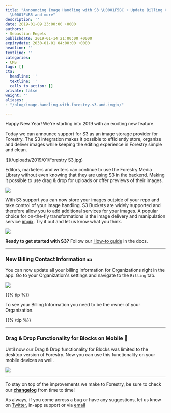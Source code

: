 ```yaml
---
title: "Announcing Image Handling with S3 \U0001F5BC️ + Update Billing Contact Information
  \U0001F4B5 and more"
description: ''
date: 2019-01-09 23:00:00 +0000
authors:
- Sebastian Engels
publishdate: 2019-01-14 21:00:00 +0000
expirydate: 2030-01-01 04:00:00 +0000
headline: ''
textline: ''
categories:
- CMS
tags: []
cta:
  headline: ''
  textline: ''
  calls_to_action: []
private: false
weight: ''
aliases:
- "/blog/image-handling-with-forestry-s3-and-imgix/"

---
```

Happy New Year! We're starting into 2019 with an exciting new feature. 

Today we can announce support for S3 as an image storage provider for Forestry. The S3 integration makes it possible to efficiently store, organize and deliver images while keeping the editing experience in Forestry simple and clean.

![](/uploads/2019/01/Forestry S3.jpg)

Editors, marketers and writers can continue to use the Forestry Media Library without even knowing that they are using S3 in the backend. Making it possible to use drag & drop for uploads or offer previews of their images.

![](/uploads/2019/01/dragndrop.png)

With S3 support you can now store your images outside of your repo and take control of your image handling. S3 Buckets are widely supported and therefore allow you to add additional services for your images. A popular choice for on-the-fly transformations is the image delivery and manipulation service [imgix](https://docs.imgix.com/setup/quick-start). Try it out and let us know what you think.

![](/uploads/2019/01/manipulations-2.png)

**Ready to get started with S3?** Follow our [How-to guide](/docs/media/s3/) in the docs.

***

### New Billing Contact Information 💵

You can now update all your billing information for Organizations right in the app. Go to your Organization's settings and navigate to the `Billing` tab.

![](/uploads/2019/01/billing-information.png)

{{% tip %}}

To see your Billing Information you need to be the owner of your Organization.

{{% /tip %}}

***

### Drag & Drop Functionality for Blocks on Mobile 📱

Until now our Drag & Drop functionality for Blocks was limited to the desktop version of Forestry. Now you can use this functionality on your mobile devices as well.

![](/uploads/2019/01/dnd-blocks-mobile.gif)

***

To stay on top of the improvements we make to Forestry, be sure to check our [**changelog**](https://forestry.io/docs/changelog/) from time to time!

As always, if you come across a bug or have any suggestions, let us know on [Twitter](https://twitter.com/forestryio), in-app support or via [email](mailto:support@forestry.io)